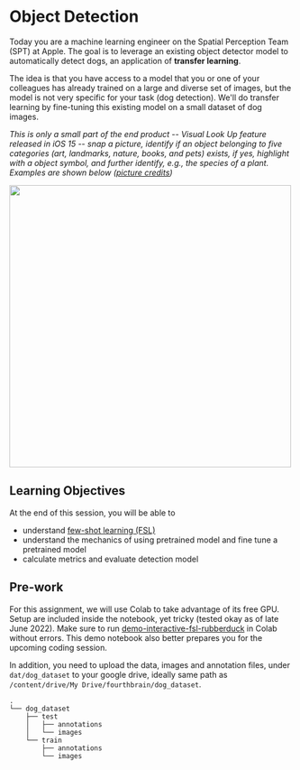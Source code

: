 # Object Detection

Today you are a machine learning engineer on the Spatial Perception Team (SPT) at Apple. The goal is to leverage an existing object detector model to automatically detect dogs, an application of **transfer learning**. 

The idea is that you have access to a model that you or one of your colleagues has already trained on a large and diverse set of images, but the model is not very specific for your task (dog detection). We'll do transfer learning by fine-tuning this existing model on a small dataset of dog images. 

*This is only a small part of the end product -- Visual Look Up feature released in iOS 15 -- snap a picture, identify if an object belonging to five categories (art, landmarks, nature, books, and pets) exists, if yes, highlight with a object symbol, and further identify, e.g., the species of a plant. Examples are shown below ([picture credits](https://www.iphonetricks.org/how-to-visual-look-up-photos-on-iphone/))*

<div>
<img src="https://149493502.v2.pressablecdn.com/wp-content/uploads/2021/07/visual-look-up-categories.jpg" width="500"/>
</div>

## Learning Objectives

At the end of this session, you will be able to

- understand [few-shot learning (FSL)](https://neptune.ai/blog/understanding-few-shot-learning-in-computer-vision)
- understand the mechanics of using pretrained model and fine tune a pretrained model 
- calculate metrics and evaluate detection model

## Pre-work

For this assignment, we will use Colab to take advantage of its free GPU. Setup are included inside the notebook, yet tricky (tested okay as of late June 2022). Make sure to run [demo-interactive-fsl-rubberduck](nb/demo-interactive-fsl-rubberduck.ipynb) in Colab without errors. This demo notebook also better prepares you for the upcoming coding session.

In addition, you need to upload the data, images and annotation files, under `dat/dog_dataset` to your google drive, ideally same path as `/content/drive/My Drive/fourthbrain/dog_dataset`.

```
.
└── dog_dataset
    ├── test
    │   ├── annotations
    │   └── images
    └── train
        ├── annotations
        └── images
```